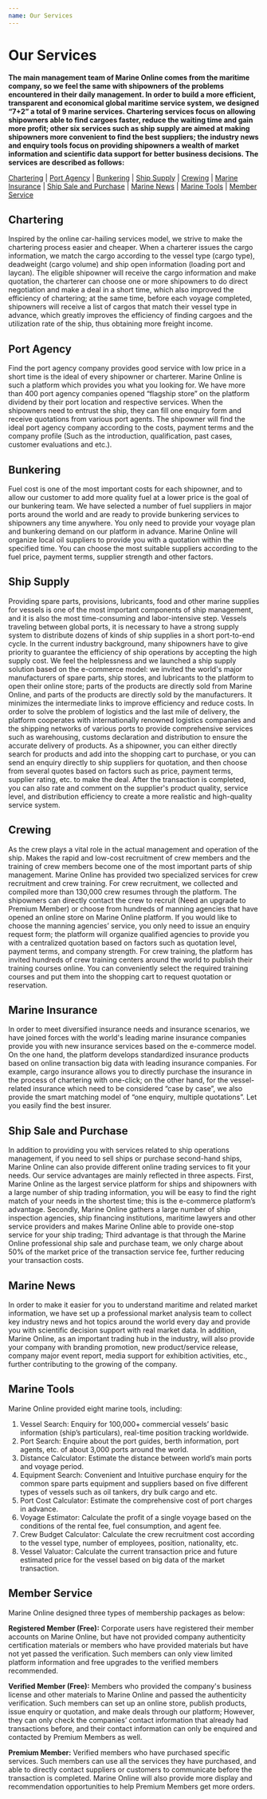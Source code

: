 ```yaml
---
name: Our Services
---
```


# Our Services

**The main management team of Marine Online comes from the maritime company, so we feel the same with shipowners of the problems encountered in their daily management. In order to build a more efficient, transparent and economical global maritime service system, we designed “7+2” a total of 9 marine services. Chartering services focus on allowing shipowners able to find cargoes faster, reduce the waiting time and gain more profit; other six services such as ship supply are aimed at making shipowners more convenient to find the best suppliers; the industry news and enquiry tools focus on providing shipowners a wealth of market information and scientific data support for better business decisions. The services are described as follows:**

[Chartering](#chartering) | [Port Agency](#port-agency) | [Bunkering](#bunkering) | [Ship Supply](#ship-supply) | [Crewing](#crewing) | [Marine Insurance](#marine-insurance) | [Ship Sale and Purchase](#ship-sale-and-purchase) | [Marine News](#marine-news) | [Marine Tools](#marine-tools) | [Member Service](#member-service)

## Chartering

Inspired by the online car-hailing services model, we strive to make the chartering process easier and cheaper. When a charterer issues the cargo information, we match the cargo according to the vessel type (cargo type), deadweight (cargo volume) and ship open information (loading port and laycan). The eligible shipowner will receive the cargo information and make quotation, the charterer can choose one or more shipowners to do direct negotiation and make a deal in a short time, which also improved the efficiency of chartering; at the same time, before each voyage completed, shipowners will receive a list of cargos that match their vessel type in advance, which greatly improves the efficiency of finding cargoes and the utilization rate of the ship, thus obtaining more freight income.

## Port Agency
Find the port agency company provides good service with low price in a short time is the ideal of every shipowner or charterer. Marine Online is such a platform which provides you what you looking for. We have more than 400 port agency companies opened “flagship store” on the platform dividend by their port location and respective services. When the shipowners need to entrust the ship, they can fill one enquiry form and receive quotations from various port agents. The shipowner will find the ideal port agency company according to the costs, payment terms and the company profile (Such as the introduction, qualification, past cases, customer evaluations and etc.).

## Bunkering

Fuel cost is one of the most important costs for each shipowner, and to allow our customer to add more quality fuel at a lower price is the goal of our bunkering team. We have selected a number of fuel suppliers in major ports around the world and are ready to provide bunkering services to shipowners any time anywhere. You only need to provide your voyage plan and bunkering demand on our platform in advance. Marine Online will organize local oil suppliers to provide you with a quotation within the specified time. You can choose the most suitable suppliers according to the fuel price, payment terms, supplier strength and other factors.

## Ship Supply

Providing spare parts, provisions,  lubricants, food and other marine supplies for vessels is one of the most important components of ship management, and it is also the most time-consuming and labor-intensive step. Vessels traveling between global ports, it is necessary to have a strong supply system to distribute dozens of kinds of ship supplies in a short port-to-end cycle. In the current industry background, many shipowners have to give priority to guarantee the efficiency of ship operations by accepting the high supply cost. We feel the helplessness and we launched a ship supply solution based on the e-commerce model: we invited the world's major manufacturers of spare parts, ship stores, and lubricants to the platform to open their online store; parts of the products are directly sold from Marine Online, and parts of the products are directly sold by the manufacturers. It minimizes the intermediate links to improve efficiency and reduce costs. In order to solve the problem of logistics and the last mile of delivery, the platform cooperates with internationally renowned logistics companies and the shipping networks of various ports to provide comprehensive services such as warehousing, customs declaration and distribution to ensure the accurate delivery of products. As a shipowner, you can either directly search for products and add into the shopping cart to purchase, or you can send an enquiry directly to ship suppliers for quotation, and then choose from several quotes based on factors such as price, payment terms, supplier rating, etc. to make the deal. After the transaction is completed, you can also rate and comment on the supplier's product quality, service level, and distribution efficiency to create a more realistic and high-quality service system.

## Crewing

As the crew plays a vital role in the actual management and operation of the ship. Makes the rapid and low-cost recruitment of crew members and the training of crew members become one of the most important parts of ship management. Marine Online has provided two specialized services for crew recruitment and crew training. For crew recruitment, we collected and compiled more than 130,000 crew resumes through the platform. The shipowners can directly contact the crew to recruit (Need an upgrade to Premium Member) or choose from hundreds of manning agencies that have opened an online store on Marine Online platform. If you would like to choose the manning agencies’ service, you only need to issue an enquiry request form; the platform will organize qualified agencies to provide you with a centralized quotation based on factors such as quotation level, payment terms, and company strength. For crew training, the platform has invited hundreds of crew training centers around the world to publish their training courses online. You can conveniently select the required training courses and put them into the shopping cart to request quotation or reservation.

## Marine Insurance

In order to meet diversified insurance needs and insurance scenarios, we have joined forces with the world's leading marine insurance companies provide you with new insurance services based on the e-commerce model. On the one hand, the platform develops standardized insurance products based on online transaction big data with leading insurance companies. For example, cargo insurance allows you to directly purchase the insurance in the process of chartering with one-click; on the other hand, for the vessel-related insurance which need to be considered “case by case”, we also provide the smart matching model of “one enquiry, multiple quotations”. Let you easily find the best insurer.

## Ship Sale and Purchase

In addition to providing you with services related to ship operations management, if you need to sell ships or purchase second-hand ships, Marine Online can also provide different online trading services to fit your needs. Our service advantages are mainly reflected in three aspects. First, Marine Online as the largest service platform for ships and shipowners with a large number of ship trading information, you will be easy to find the right match of your needs in the shortest time; this is the e-commerce platform’s advantage. Secondly, Marine Online gathers a large number of ship inspection agencies, ship financing institutions, maritime lawyers and other service providers and makes Marine Online able to provide one-stop service for your ship trading; Third advantage is that through the Marine Online professional ship sale and purchase team, we only charge about 50% of the market price of the transaction service fee, further reducing your transaction costs.

## Marine News

In order to make it easier for you to understand maritime and related market information, we have set up a professional market analysis team to collect key industry news and hot topics around the world every day and provide you with scientific decision support with real market data.  In addition, Marine Online, as an important trading hub in the industry, will also provide your company with branding promotion, new product/service release, company major event report, media support for exhibition activities, etc., further contributing to the growing of the company.

## Marine Tools

Marine Online provided eight marine tools, including: 
1. Vessel Search: Enquiry for 100,000+ commercial vessels’ basic information (ship’s particulars), real-time position tracking worldwide.
2. Port Search: Enquire about the port guides, berth information, port agents, etc. of about 3,000 ports around the world. 
3. Distance Calculator:  Estimate the distance between world’s main ports and voyage period.
4. Equipment Search: Convenient and Intuitive purchase enquiry for the common spare parts equipment and suppliers based on five different types of vessels such as oil tankers, dry bulk cargo and etc.
5. Port Cost Calculator: Estimate the comprehensive cost of port charges in advance.
6. Voyage Estimator: Calculate the profit of a single voyage based on the conditions of the rental fee, fuel consumption, and agent fee.
7. Crew Budget Calculator: Calculate the crew recruitment cost according to the vessel type, number of employees, position, nationality, etc.
8. Vessel Valuator: Calculate the current transaction price and future estimated price for the vessel based on big data of the market transaction. 

## Member Service

Marine Online designed three types of membership packages as below: 

**Registered Member (Free):** Corporate users have registered their member accounts on Marine Online, but have not provided company authenticity certification materials or members who have provided materials but have not yet passed the verification. Such members can only view limited platform information and free upgrades to the verified members recommended.

**Verified Member (Free):** Members who provided the company's business license and other materials to Marine Online and passed the authenticity verification. Such members can set up an online store, publish products, issue enquiry or quotation, and make deals through our platform; However, they can only check the companies’ contact information that already had transactions before, and their contact information can only be enquired and contacted by Premium Members as well.

**Premium Member:** Verified members who have purchased specific services. Such members can use all the services they have purchased, and able to directly contact suppliers or customers to communicate before the transaction is completed. Marine Online will also provide more display and recommendation opportunities to help Premium Members get more orders.
